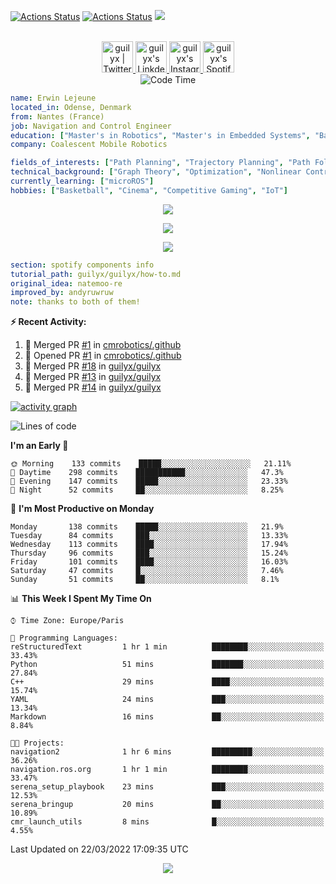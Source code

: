 [![Actions Status](https://github.com/guilyx/guilyx/workflows/wakatime-stats/badge.svg)](https://github.com/guilyx/guilyx/actions)
[![Actions Status](https://github.com/guilyx/guilyx/workflows/update-gh-activity/badge.svg)](https://github.com/guilyx/guilyx/actions)
![](https://visitor-badge.glitch.me/badge?page_id=guilyx.guilyx)

<p align="center">
<br/>
<a href="https://twitter.com/spida_rwin">
  <img alt="guilyx | Twitter" width="50px" src="https://user-images.githubusercontent.com/43545812/144034996-602b144a-16e1-41cc-99e7-c6040b20dcaf.png"/>
</a>
<a href="https://www.linkedin.com/in/erwinlejeune-lkn">
  <img alt="guilyx's LinkdeIN" width="50px" src="https://user-images.githubusercontent.com/43545812/144035037-0f415fc7-9f96-4517-a370-ccc6e78a714b.png" />
</a>
<a href="https://www.instagram.com/spid_erwin">
  <img alt="guilyx's Instagram" width="50px" src="https://user-images.githubusercontent.com/43545812/144035088-0dfb165f-8fe0-4d13-896c-876c29d2b128.png" />
</a>
<a href="https://open.spotify.com/user/11147618695?si=zZFn6uAGRLyoU02lsG50GA">
  <img alt="guilyx's Spotify" width="50px" src="https://user-images.githubusercontent.com/43545812/144035120-1ad5169b-91c7-4078-bef9-6a82c733f373.png" />
</a>
<br>
<img alt="Code Time" src="https://img.shields.io/endpoint?style=flat&url=https://codetime-api.datreks.com/badge/1615?logoColor=white%26project=%26recentMS=0%26showProject=false" />
</p>

```yaml
name: Erwin Lejeune
located_in: Odense, Denmark
from: Nantes (France)
job: Navigation and Control Engineer
education: ["Master's in Robotics", "Master's in Embedded Systems", "Bachelor's in Electronics"]
company: Coalescent Mobile Robotics

fields_of_interests: ["Path Planning", "Trajectory Planning", "Path Following", "Behaviour Planning", "Localization", "Sensor Fusion", "Embedded Systems"]
technical_background: ["Graph Theory", "Optimization", "Nonlinear Control", "Real-Time Systems", "Automated Planning"]
currently_learning: ["microROS"]
hobbies: ["Basketball", "Cinema", "Competitive Gaming", "IoT"]
```

<p align="center">
  <img alig src="https://github-profile-trophy.vercel.app/?username=guilyx&column=6&rank=SSS,SS,S,AAA,AA,A,B,C" />
</p>

<p align="center">
  <a href="https://spotify-github-profile.vercel.app/api/view?uid=11147618695&redirect=true">
    <img src="https://spotify-github-profile.vercel.app/api/view?uid=11147618695&cover_image=true&theme=default&bar_color=e3e3e3&bar_color_cover=true">
  </a>
</p>

<p align="center">
  <img src="https://guilyx.vercel.app/api/top-played">
</p>
 
```yaml
section: spotify components info
tutorial_path: guilyx/guilyx/how-to.md
original_idea: natemoo-re
improved_by: andyruwruw
note: thanks to both of them!
```


**:zap: Recent Activity:**

<!--START_SECTION:activity-->
1. 🎉 Merged PR [#1](https://github.com/cmrobotics/.github/pull/1) in [cmrobotics/.github](https://github.com/cmrobotics/.github)
2. 💪 Opened PR [#1](https://github.com/cmrobotics/.github/pull/1) in [cmrobotics/.github](https://github.com/cmrobotics/.github)
3. 🎉 Merged PR [#18](https://github.com/guilyx/guilyx/pull/18) in [guilyx/guilyx](https://github.com/guilyx/guilyx)
4. 🎉 Merged PR [#13](https://github.com/guilyx/guilyx/pull/13) in [guilyx/guilyx](https://github.com/guilyx/guilyx)
5. 🎉 Merged PR [#14](https://github.com/guilyx/guilyx/pull/14) in [guilyx/guilyx](https://github.com/guilyx/guilyx)
<!--END_SECTION:activity-->

[![activity graph](https://activity-graph.herokuapp.com/graph?username=guilyx&custom_title=Erwin's%20activity%20graph&theme=github-light&hide_border=true)](https://github.com/ashutosh00710/github-readme-activity-graph)

<!--START_SECTION:waka-->
![Lines of code](https://img.shields.io/badge/From%20Hello%20World%20I%27ve%20Written-291%20Thousand%20lines%20of%20code-blue)

**I'm an Early 🐤** 

```text
🌞 Morning    133 commits    █████░░░░░░░░░░░░░░░░░░░░   21.11% 
🌆 Daytime    298 commits    ███████████░░░░░░░░░░░░░░   47.3% 
🌃 Evening    147 commits    █████░░░░░░░░░░░░░░░░░░░░   23.33% 
🌙 Night      52 commits     ██░░░░░░░░░░░░░░░░░░░░░░░   8.25%

```
📅 **I'm Most Productive on Monday** 

```text
Monday       138 commits    █████░░░░░░░░░░░░░░░░░░░░   21.9% 
Tuesday      84 commits     ███░░░░░░░░░░░░░░░░░░░░░░   13.33% 
Wednesday    113 commits    ████░░░░░░░░░░░░░░░░░░░░░   17.94% 
Thursday     96 commits     ███░░░░░░░░░░░░░░░░░░░░░░   15.24% 
Friday       101 commits    ████░░░░░░░░░░░░░░░░░░░░░   16.03% 
Saturday     47 commits     █░░░░░░░░░░░░░░░░░░░░░░░░   7.46% 
Sunday       51 commits     ██░░░░░░░░░░░░░░░░░░░░░░░   8.1%

```


📊 **This Week I Spent My Time On** 

```text
⌚︎ Time Zone: Europe/Paris

💬 Programming Languages: 
reStructuredText         1 hr 1 min          ████████░░░░░░░░░░░░░░░░░   33.43% 
Python                   51 mins             ███████░░░░░░░░░░░░░░░░░░   27.84% 
C++                      29 mins             ████░░░░░░░░░░░░░░░░░░░░░   15.74% 
YAML                     24 mins             ███░░░░░░░░░░░░░░░░░░░░░░   13.34% 
Markdown                 16 mins             ██░░░░░░░░░░░░░░░░░░░░░░░   8.84%

🐱‍💻 Projects: 
navigation2              1 hr 6 mins         █████████░░░░░░░░░░░░░░░░   36.26% 
navigation.ros.org       1 hr 1 min          ████████░░░░░░░░░░░░░░░░░   33.47% 
serena_setup_playbook    23 mins             ███░░░░░░░░░░░░░░░░░░░░░░   12.53% 
serena_bringup           20 mins             ██░░░░░░░░░░░░░░░░░░░░░░░   10.89% 
cmr_launch_utils         8 mins              █░░░░░░░░░░░░░░░░░░░░░░░░   4.55%

```


 Last Updated on 22/03/2022 17:09:35 UTC
<!--END_SECTION:waka-->

<p align="center">
  <img src="https://capsule-render.vercel.app/api?type=waving&color=gradient&height=60&section=footer"/>
</p>
